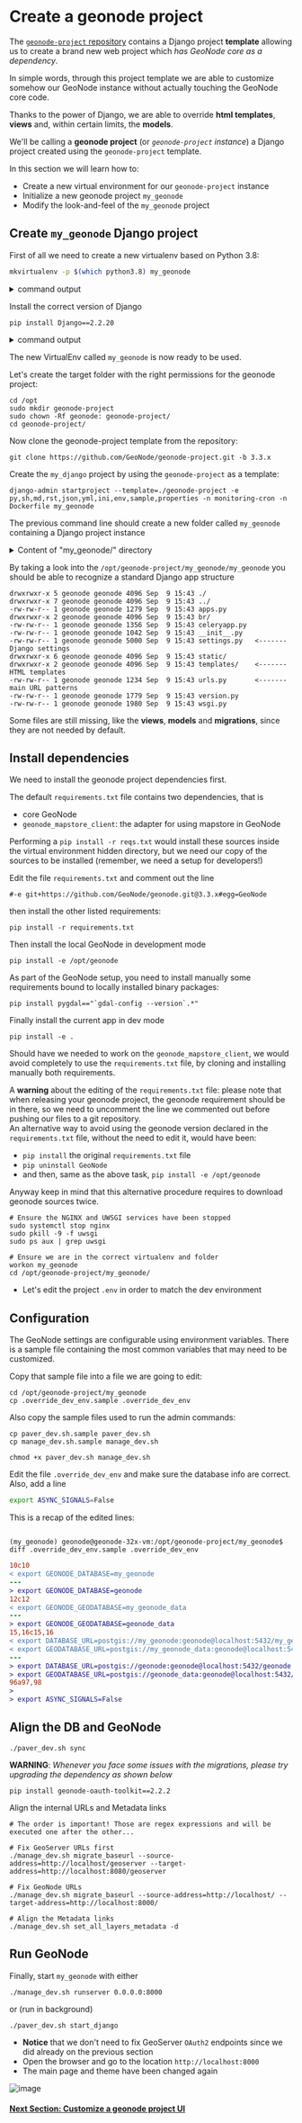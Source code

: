 # Create a geonode project

The [`geonode-project` repository](https://github.com/GeoNode/geonode-project/tree/3.3.x) contains a Django project **template** allowing us to create a brand new web project which _has GeoNode core as a dependency_.

In simple words, through this project template we are able to customize somehow our GeoNode instance without actually touching the GeoNode core code.

Thanks to the power of Django, we are able to override **html templates**, **views** and, within certain limits, the **models**.

We'll be calling a **geonode project** (or _`geonode-project` instance_) a Django project created using the `geonode-project` template. 

In this section we will learn how to:

 - Create a new virtual environment for our `geonode-project` instance
 - Initialize a new geonode project `my_geonode`
 - Modify the look-and-feel of the `my_geonode` project


## Create `my_geonode` Django project

First of all we need to create a new virtualenv based on Python 3.8:

```bash 
mkvirtualenv -p $(which python3.8) my_geonode
```
<details>
  <summary>command output</summary>
<pre>
created virtual environment CPython3.8.10.final.0-64 in 385ms
  creator CPython3Posix(dest=/home/geonode-vm-321/.virtualenvs/my_geonode, clear=False, global=False)
  seeder FromAppData(download=False, pip=latest, setuptools=latest, wheel=latest, pkg_resources=latest, via=copy, app_data_dir=/home/geonode-vm-321/.local/share/virtualenv/seed-app-data/v1.0.1.debian.1)
  activators BashActivator,CShellActivator,FishActivator,PowerShellActivator,PythonActivator,XonshActivator
virtualenvwrapper.user_scripts creating /home/geonode-vm-321/.virtualenvs/my_geonode/bin/predeactivate
virtualenvwrapper.user_scripts creating /home/geonode-vm-321/.virtualenvs/my_geonode/bin/postdeactivate
virtualenvwrapper.user_scripts creating /home/geonode-vm-321/.virtualenvs/my_geonode/bin/preactivate
virtualenvwrapper.user_scripts creating /home/geonode-vm-321/.virtualenvs/my_geonode/bin/postactivate
virtualenvwrapper.user_scripts creating /home/geonode-vm-321/.virtualenvs/my_geonode/bin/get_env_details
(my_geonode) geonode-vm-321@geonodevm-3:~$
</pre>
</details>

Install the correct version of Django
```shell
pip install Django==2.2.20
```
<details>
  <summary>command output</summary>

<pre>
Collecting Django==2.2.20
  Downloading Django-2.2.20-py3-none-any.whl (7.5 MB)
     |████████████████████████████████| 7.5 MB 3.5 MB/s 
Collecting sqlparse>=0.2.2
  Downloading sqlparse-0.4.1-py3-none-any.whl (42 kB)
     |████████████████████████████████| 42 kB 508 kB/s 
Collecting pytz
  Downloading pytz-2021.1-py2.py3-none-any.whl (510 kB)
     |████████████████████████████████| 510 kB 3.3 MB/s 
Installing collected packages: sqlparse, pytz, Django
Successfully installed Django-2.2.20 pytz-2021.1 sqlparse-0.4.1
</pre>
</details>

The new VirtualEnv called `my_geonode` is now ready to be used.

Let's create the target folder with the right permissions for the geonode project:
```shell
cd /opt
sudo mkdir geonode-project
sudo chown -Rf geonode: geonode-project/
cd geonode-project/
```

Now clone the geonode-project template from the repository:
```shell
git clone https://github.com/GeoNode/geonode-project.git -b 3.3.x
```

Create the `my_django` project by using the `geonode-project` as a template:
```shell
django-admin startproject --template=./geonode-project -e py,sh,md,rst,json,yml,ini,env,sample,properties -n monitoring-cron -n Dockerfile my_geonode
```

The previous command line should create a new folder called `my_geonode` containing a Django project instance

<details>
  <summary>Content of "my_geonode/" directory</summary>

<pre>
/opt/geonode-project/my_geonode$ ll
total 220
drwxrwxr-x 7 geonode geonode  4096 Sep  9 15:43 ./
drwxr-xr-x 3 geonode geonode  4096 Sep  9 15:43 ../
-rwxr-xr-x 1 geonode geonode  1261 Sep  9 15:43 celery-cmd*
-rw-rw-r-- 1 geonode geonode   524 Sep  9 15:43 celery.sh
-rw-rw-r-- 1 geonode geonode   644 Sep  9 15:43 dev_config.yml
drwxrwxr-x 6 geonode geonode  4096 Sep  9 15:43 docker/
-rwxr-xr-x 1 geonode geonode    98 Sep  9 15:43 docker-build.sh*
-rw-rw-r-- 1 geonode geonode  6887 Sep  9 15:43 docker-compose.development.yml
-rw-rw-r-- 1 geonode geonode   685 Sep  9 15:43 docker-compose.override.yml
-rw-rw-r-- 1 geonode geonode  4720 Sep  9 15:43 docker-compose.yml
-rw-rw-r-- 1 geonode geonode  3000 Sep  9 15:43 Dockerfile
-rwxr-xr-x 1 geonode geonode   177 Sep  9 15:43 docker-purge.sh*
-rwxr-xr-x 1 geonode geonode  3121 Sep  9 15:43 entrypoint.sh*
-rw-rw-r-- 1 geonode geonode  7138 Sep  9 15:43 .env
drwxrwxr-x 2 geonode geonode  4096 Sep  9 15:43 fixtures/
-rw-rw-r-- 1 geonode geonode   829 Sep  9 15:43 .gitignore
-rw-rw-r-- 1 geonode geonode   506 Sep  9 15:43 jetty-runner.xml
-rw-rw-r-- 1 geonode geonode   559 Sep  9 15:43 Makefile
-rw-rw-r-- 1 geonode geonode    52 Sep  9 15:43 manage_dev.sh.sample
-rwxr-xr-x 1 geonode geonode  1092 Sep  9 15:43 manage.py*
-rwxr-xr-x 1 geonode geonode    77 Sep  9 15:43 manage.sh*
-rw-rw-r-- 1 geonode geonode   256 Sep  9 15:43 monitoring-cron
drwxrwxr-x 5 geonode geonode  4096 Sep  9 15:43 my_geonode/           <------- Django main app folder
-rw-rw-r-- 1 geonode geonode  3308 Sep  9 15:43 .override_dev_env.sample
drwxrwxr-x 3 geonode geonode  4096 Sep  9 15:43 package/
-rw-rw-r-- 1 geonode geonode 41964 Sep  9 15:43 pavement.py
-rw-rw-r-- 1 geonode geonode    40 Sep  9 15:43 paver_dev.sh.sample
-rwxr-xr-x 1 geonode geonode    31 Sep  9 15:43 paver.sh*
-rw-rw-r-- 1 geonode geonode  1566 Sep  9 15:43 playbook.yml
-rw-rw-r-- 1 geonode geonode  6173 Sep  9 15:43 README.md
-rw-rw-r-- 1 geonode geonode    80 Sep  9 15:43 requirements.txt       <------- Django dependencies
drwxrwxr-x 3 geonode geonode  4096 Sep  9 15:43 scripts/
-rw-rw-r-- 1 geonode geonode  1648 Sep  9 15:43 setup.py
-rw-rw-r-- 1 geonode geonode 22993 Sep  9 15:43 tasks.py
-rw-rw-r-- 1 geonode geonode  2445 Sep  9 15:43 uwsgi.ini
-rwxr-xr-x 1 geonode geonode   691 Sep  9 15:43 wait-for-databases.sh*
</pre>
</details>

By taking a look into the `/opt/geonode-project/my_geonode/my_geonode` you should be able to recognize a standard Django app structure

```shell
drwxrwxr-x 5 geonode geonode 4096 Sep  9 15:43 ./
drwxrwxr-x 7 geonode geonode 4096 Sep  9 15:43 ../
-rw-rw-r-- 1 geonode geonode 1279 Sep  9 15:43 apps.py
drwxrwxr-x 2 geonode geonode 4096 Sep  9 15:43 br/
-rw-rw-r-- 1 geonode geonode 1356 Sep  9 15:43 celeryapp.py
-rw-rw-r-- 1 geonode geonode 1042 Sep  9 15:43 __init__.py
-rw-rw-r-- 1 geonode geonode 5000 Sep  9 15:43 settings.py   <------- Django settings
drwxrwxr-x 6 geonode geonode 4096 Sep  9 15:43 static/
drwxrwxr-x 2 geonode geonode 4096 Sep  9 15:43 templates/    <------- HTML templates
-rw-rw-r-- 1 geonode geonode 1234 Sep  9 15:43 urls.py       <------- main URL patterns
-rw-rw-r-- 1 geonode geonode 1779 Sep  9 15:43 version.py
-rw-rw-r-- 1 geonode geonode 1980 Sep  9 15:43 wsgi.py
```

Some files are still missing, like the **views**, **models** and **migrations**, since they are not needed by default.


## Install dependencies

We need to install the geonode project dependencies first.

The default `requirements.txt` file contains two dependencies, that is
- core GeoNode
- `geonode_mapstore_client`: the adapter for using mapstore in GeoNode

Performing a `pip install -r reqs.txt` would install these sources inside the virtual environment hidden directory, but we need our copy of the sources to be installed (remember, we need a setup for developers!)

Edit the file `requirements.txt` and comment out the line
```
#-e git+https://github.com/GeoNode/geonode.git@3.3.x#egg=GeoNode
```

then install the other listed requirements:
```shell
pip install -r requirements.txt
```

Then install the local GeoNode in development mode
```shell
pip install -e /opt/geonode
```

As part of the GeoNode setup, you need to install manually some requirements bound to locally installed binary packages:
```shell
pip install pygdal=="`gdal-config --version`.*"
```

Finally install the current app in dev mode
```shell
pip install -e .
```

Should have we needed to work on the `geonode_mapstore_client`, we would avoid completely to use the `requirements.txt` file, by cloning and installing manually both requirements.  

A **warning** about the editing of the `requirements.txt` file: please note that when releasing your geonode project, the geonode requirement should be in there, so we need to uncomment the line we commented out before pushing our files to a git repository.  
An alternative way to avoid using the geonode version declared in the `requirements.txt` file, without the need to edit it, would have been:
- `pip install` the original `requirements.txt` file
- `pip uninstall GeoNode`
- and then, same as the above task, `pip install -e /opt/geonode`  

Anyway keep in mind that this alternative procedure requires to download geonode sources twice.


```shell
# Ensure the NGINX and UWSGI services have been stopped
sudo systemctl stop nginx
sudo pkill -9 -f uwsgi
sudo ps aux | grep uwsgi

# Ensure we are in the correct virtualenv and folder
workon my_geonode
cd /opt/geonode-project/my_geonode/
```

- Let's edit the project `.env` in order to match the dev environment

## Configuration

The GeoNode settings are configurable using environment variables.
There is a sample file containing the most common variables that may need to be customized.

Copy that sample file into a file we are going to edit: 

```shell
cd /opt/geonode-project/my_geonode
cp .override_dev_env.sample .override_dev_env
```
Also copy the sample files used to run the admin commands:
```shell
cp paver_dev.sh.sample paver_dev.sh
cp manage_dev.sh.sample manage_dev.sh

chmod +x paver_dev.sh manage_dev.sh
```

Edit the file `.override_dev_env` and make sure the database info are correct.
Also, add a line
```bash
export ASYNC_SIGNALS=False
```

This is a recap of the edited lines:
```shell

(my_geonode) geonode@geonode-32x-vm:/opt/geonode-project/my_geonode$ diff .override_dev_env.sample .override_dev_env
```

```diff
10c10
< export GEONODE_DATABASE=my_geonode
---
> export GEONODE_DATABASE=geonode
12c12
< export GEONODE_GEODATABASE=my_geonode_data
---
> export GEONODE_GEODATABASE=geonode_data
15,16c15,16
< export DATABASE_URL=postgis://my_geonode:geonode@localhost:5432/my_geonode
< export GEODATABASE_URL=postgis://my_geonode_data:geonode@localhost:5432/my_geonode_data
---
> export DATABASE_URL=postgis://geonode:geonode@localhost:5432/geonode
> export GEODATABASE_URL=postgis://geonode_data:geonode@localhost:5432/geonode_data
96a97,98
> 
> export ASYNC_SIGNALS=False
```

## Align the DB and GeoNode

```shell
./paver_dev.sh sync
```

**WARNING**: _Whenever you face some issues with the migrations, please try upgrading the dependency as shown below_

```shell
pip install geonode-oauth-toolkit==2.2.2
```

Align the internal URLs and Metadata links

```shell
# The order is important! Those are regex expressions and will be executed one after the other...

# Fix GeoServer URLs first
./manage_dev.sh migrate_baseurl --source-address=http://localhost/geoserver --target-address=http://localhost:8080/geoserver

# Fix GeoNode URLs
./manage_dev.sh migrate_baseurl --source-address=http://localhost/ --target-address=http://localhost:8000/

# Align the Metadata links
./manage_dev.sh set_all_layers_metadata -d
```

## Run GeoNode 

Finally, start `my_geonode` with either
```shell
./manage_dev.sh runserver 0.0.0.0:8000
```
or (run in background)
```shell
./paver_dev.sh start_django
```

- **Notice** that we don't need to fix GeoServer `OAuth2` endpoints since we did already on the previous section
- Open the browser and go to the location `http://localhost:8000`
- The main page and theme have been changed again

![image](https://user-images.githubusercontent.com/1278021/132838719-068a6cd4-65df-43b7-81b0-853293b628b3.png)

#### [Next Section: Customize a geonode project UI](050_project_customize_ui.md)
